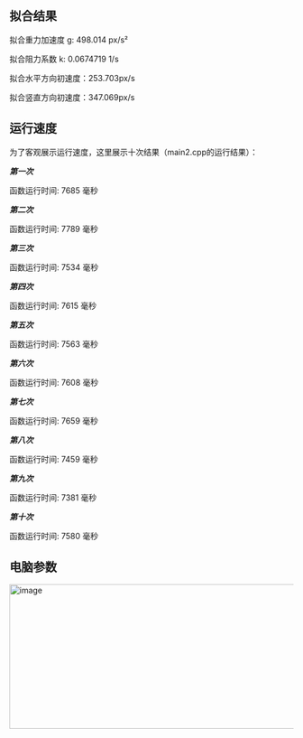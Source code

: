 拟合结果
----------------------------------------
拟合重力加速度 g: 498.014 px/s²

拟合阻力系数 k: 0.0674719 1/s

拟合水平方向初速度：253.703px/s

拟合竖直方向初速度：347.069px/s


运行速度
------
为了客观展示运行速度，这里展示十次结果（main2.cpp的运行结果）：

***第一次***

函数运行时间: 7685 毫秒

***第二次***

函数运行时间: 7789 毫秒

***第三次***

函数运行时间: 7534 毫秒

***第四次***

函数运行时间: 7615 毫秒

***第五次***

函数运行时间: 7563 毫秒

***第六次***

函数运行时间: 7608 毫秒

***第七次***

函数运行时间: 7659 毫秒

***第八次***

函数运行时间: 7459 毫秒

***第九次***

函数运行时间: 7381 毫秒

***第十次***

函数运行时间: 7580 毫秒





电脑参数
----
<img width="578" height="256" alt="image" src="https://github.com/user-attachments/assets/b25c99fc-90ac-472b-a702-ac68486e3d7f" />

